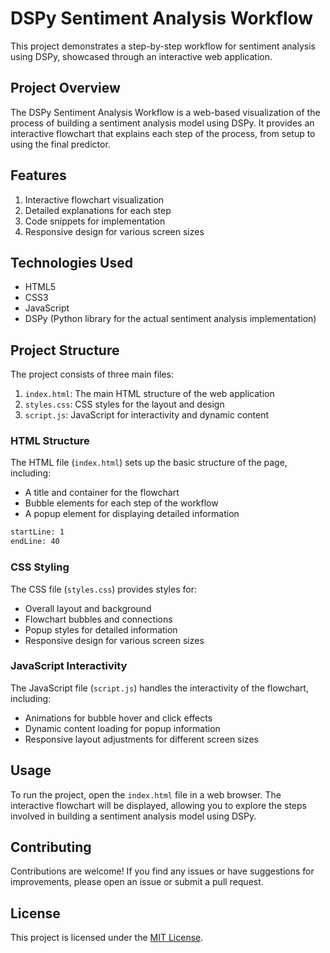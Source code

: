 # DSPy Sentiment Analysis Workflow

This project demonstrates a step-by-step workflow for sentiment analysis using DSPy, showcased through an interactive web application.

## Project Overview

The DSPy Sentiment Analysis Workflow is a web-based visualization of the process of building a sentiment analysis model using DSPy. It provides an interactive flowchart that explains each step of the process, from setup to using the final predictor.

## Features

1. Interactive flowchart visualization
2. Detailed explanations for each step
3. Code snippets for implementation
4. Responsive design for various screen sizes

## Technologies Used

- HTML5
- CSS3
- JavaScript
- DSPy (Python library for the actual sentiment analysis implementation)

## Project Structure

The project consists of three main files:

1. `index.html`: The main HTML structure of the web application
2. `styles.css`: CSS styles for the layout and design
3. `script.js`: JavaScript for interactivity and dynamic content

### HTML Structure

The HTML file (`index.html`) sets up the basic structure of the page, including:

- A title and container for the flowchart
- Bubble elements for each step of the workflow
- A popup element for displaying detailed information

```html:index.html
startLine: 1
endLine: 40
```

### CSS Styling

The CSS file (`styles.css`) provides styles for:

- Overall layout and background
- Flowchart bubbles and connections
- Popup styles for detailed information
- Responsive design for various screen sizes

### JavaScript Interactivity

The JavaScript file (`script.js`) handles the interactivity of the flowchart, including:

- Animations for bubble hover and click effects
- Dynamic content loading for popup information
- Responsive layout adjustments for different screen sizes

## Usage

To run the project, open the `index.html` file in a web browser. The interactive flowchart will be displayed, allowing you to explore the steps involved in building a sentiment analysis model using DSPy.

## Contributing

Contributions are welcome! If you find any issues or have suggestions for improvements, please open an issue or submit a pull request.

## License

This project is licensed under the [MIT License](LICENSE).